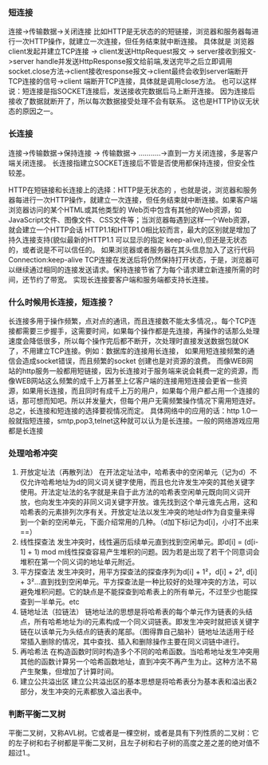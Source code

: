 ### 短连接 
连接->传输数据->关闭连接 
比如HTTP是无状态的的短链接，浏览器和服务器每进行一次HTTP操作，就建立一次连接，但任务结束就中断连接。 
具体就是 浏览器client发起并建立TCP连接 -> client发送HttpRequest报文 -> server接收到报文->server handle并发送HttpResponse报文给前端,发送完毕之后立即调用socket.close方法->client接收response报文->client最终会收到server端断开TCP连接的信号->client 端断开TCP连接，具体就是调用close方法。 
也可以这样说：短连接是指SOCKET连接后，发送接收完数据后马上断开连接。 因为连接后接收了数据就断开了，所以每次数据接受处理不会有联系。 这也是HTTP协议无状态的原因之一。

### 长连接 
连接->传输数据->保持连接 -> 传输数据-> ………..->直到一方关闭连接，多是客户端关闭连接。 长连接指建立SOCKET连接后不管是否使用都保持连接，但安全性较差。

HTTP在短链接和长连接上的选择：HTTP是无状态的 ，也就是说，浏览器和服务器每进行一次HTTP操作，就建立一次连接，但任务结束就中断连接。如果客户端浏览器访问的某个HTML或其他类型的 Web页中包含有其他的Web资源，如JavaScript文件、图像文件、CSS文件等；当浏览器每遇到这样一个Web资源，就会建立一个HTTP会话 
HTTP1.1和HTTP1.0相比较而言，最大的区别就是增加了持久连接支持(貌似最新的HTTP1.1 可以显示的指定 keep-alive),但还是无状态的，或者说是不可以信任的。 
如果浏览器或者服务器在其头信息加入了这行代码 Connection:keep-alive TCP连接在发送后将仍然保持打开状态，于是，浏览器可以继续通过相同的连接发送请求。保持连接节省了为每个请求建立新连接所需的时间，还节约了带宽。 
实现长连接要客户端和服务端都支持长连接。

### 什么时候用长连接，短连接？ 
长连接多用于操作频繁，点对点的通讯，而且连接数不能太多情况，。每个TCP连接都需要三步握手，这需要时间，如果每个操作都是先连接，再操作的话那么处理速度会降低很多，所以每个操作完后都不断开，次处理时直接发送数据包就OK了，不用建立TCP连接。例如：数据库的连接用长连接， 如果用短连接频繁的通信会造成socket错误，而且频繁的socket 创建也是对资源的浪费。 
而像WEB网站的http服务一般都用短链接，因为长连接对于服务端来说会耗费一定的资源，而像WEB网站这么频繁的成千上万甚至上亿客户端的连接用短连接会更省一些资源，如果用长连接，而且同时有成千上万的用户，如果每个用户都占用一个连接的话，那可想而知吧。所以并发量大，但每个用户无需频繁操作情况下需用短连好。 
总之，长连接和短连接的选择要视情况而定。 
具体网络中的应用的话：http 1.0一般就指短连接，smtp,pop3,telnet这种就可以认为是长连接。一般的网络游戏应用都是长连接

### 处理哈希冲突
1. 开放定址法（再散列法）
在开法定址法中，哈希表中的空闲单元（记为d）不仅允许哈希地址为d的同义词关键字使用，而且也允许发生冲突的其他关键字使用。开法定址法的名字就是来自于此方法的哈希表空闲单元既向同义词开放，也向发生冲突的非同义词关键字开放。谁先找到这个单元谁先占用，这和哈希表的元素排列次序有关。开放定址法以发生冲突的地址d作为自变量来得到一个新的空闲单元，下面介绍常用的几种。（d加下标i记为d[i]，小i打不出来==）
1. 线性探查法
发生冲突时，线性遍历后续单元直到找到空闲单元。即d[i] = (d[i-1] + 1) mod m线性探查容易产生堆积的问题。因为若是出现了若干个同意词会堆积在第一个同义词的地址单元附近。
2. 平方探查法
发生冲突时，用平方探查法的探查序列为d[i] + 1²，d[i] + 2², d[i] + 3²...直到找到空闲单元。平方探查法是一种比较好的处理冲突的方法，可以避免堆积问题。它的缺点是不能探查到哈希表上的所有单元，不过至少也能探查到一半单元。etc
2. 链地址法（拉链法）
链地址法的思想是将哈希表的每个单元作为链表的头结点，所有哈希地址为i的元素构成一个同义词链表。即发生冲突时就把该关键字链在以该单元为头结点的链表的尾部。（图得靠自己脑补）链地址法适用于经常插入删除的情况，其中查找、插入和删除操作主要在同义词链中进行。
3. 再哈希法
在构造函数时同时构造多个不同的哈希函数。当哈希地址发生冲突用其他的函数计算另一个哈希函数地址，直到冲突不再产生为止。这种方法不易产生聚集，但增加了计算时间。
4. 建立公共溢出区
建立公共溢出区的基本思想是将哈希表分为基本表和溢出表2部分，发生冲突的元素都放入溢出表中。

### 判断平衡二叉树
平衡二叉树，又称AVL树。它或者是一棵空树，或者是具有下列性质的二叉树：它的左子树和右子树都是平衡二叉树，且左子树和右子树的高度之差之差的绝对值不超过1.。
